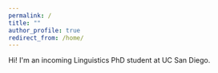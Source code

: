 ```yaml
---
permalink: /
title: ""
author_profile: true
redirect_from: /home/
---
```


Hi! I'm an incoming Linguistics PhD student at UC San Diego.
